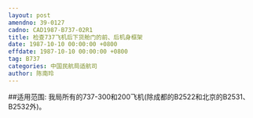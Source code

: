 ```yaml
---
layout: post
amendno: 39-0127
cadno: CAD1987-B737-02R1
title: 检查737飞机后下货舱门的前、后机身框架
date: 1987-10-10 00:00:00 +0800
effdate: 1987-10-10 00:00:00 +0800
tag: B737
categories: 中国民航局适航司
author: 陈南玲
---
```


##适用范围:
我局所有的737-300和200飞机(除成都的B2522和北京的B2531、B2532外)。

